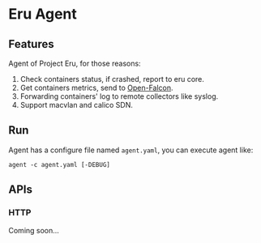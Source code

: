 Eru Agent
=========

## Features

Agent of Project Eru, for those reasons:

1. Check containers status, if crashed, report to eru core.
2. Get containers metrics, send to [Open-Falcon](https://github.com/open-falcon).
3. Forwarding containers' log to remote collectors like syslog.
4. Support macvlan and calico SDN.

## Run

Agent has a configure file named `agent.yaml`, you can execute agent like:

    agent -c agent.yaml [-DEBUG]

## APIs

### HTTP

Coming soon...
